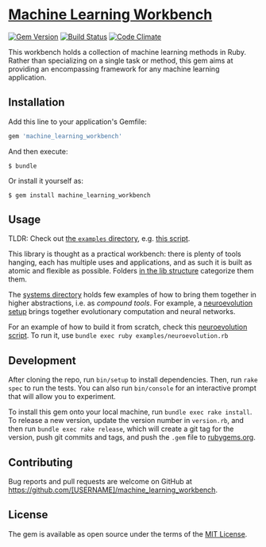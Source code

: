 # [Machine Learning Workbench](https://github.com/giuse/machine_learning_workbench)

[![Gem Version](https://badge.fury.io/rb/machine_learning_workbench.svg)](https://badge.fury.io/rb/machine_learning_workbench)
[![Build Status](https://travis-ci.org/giuse/machine_learning_workbench.svg?branch=master)](https://travis-ci.org/giuse/machine_learning_workbench)
[![Code Climate](https://codeclimate.com/github/giuse/machine_learning_workbench/badges/gpa.svg)](https://codeclimate.com/github/giuse/machine_learning_workbench)

This workbench holds a collection of machine learning methods in Ruby. Rather than specializing on a single task or method, this gem aims at providing an encompassing framework for any machine learning application.

## Installation

Add this line to your application's Gemfile:

```ruby
gem 'machine_learning_workbench'
```

And then execute:

    $ bundle

Or install it yourself as:

    $ gem install machine_learning_workbench

## Usage

TLDR: Check out [the `examples` directory](examples), e.g. [this script](examples/neuroevolution.rb).

This library is thought as a practical workbench: there is plenty of tools hanging, each has multiple uses and applications, and as such it is built as atomic and flexible as possible. Folders [in the lib structure](lib/machine_learning_workbench) categorize them them.

The [systems directory](lib/machine_learning_workbench/systems) holds few examples of how to bring them together in higher abstractions, i.e. as _compound tools_.
For example, a [neuroevolution setup](lib/machine_learning_workbench/systems/neuroevolution.rb) brings together evolutionary computation and neural networks.

For an example of how to build it from scratch, check this [neuroevolution script](examples/neuroevolution.rb). To run it, use `bundle exec ruby examples/neuroevolution.rb`


## Development

After cloning the repo, run `bin/setup` to install dependencies. Then, run `rake spec` to run the tests. You can also run `bin/console` for an interactive prompt that will allow you to experiment.

To install this gem onto your local machine, run `bundle exec rake install`. To release a new version, update the version number in `version.rb`, and then run `bundle exec rake release`, which will create a git tag for the version, push git commits and tags, and push the `.gem` file to [rubygems.org](https://rubygems.org).


## Contributing

Bug reports and pull requests are welcome on GitHub at https://github.com/[USERNAME]/machine_learning_workbench.

## License

The gem is available as open source under the terms of the [MIT License](https://opensource.org/licenses/MIT).
